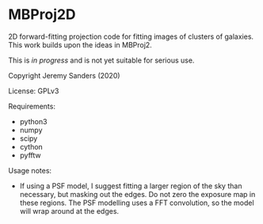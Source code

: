 MBProj2D
========

2D forward-fitting projection code for fitting images of clusters of
galaxies. This work builds upon the ideas in MBProj2.

This is *in progress* and is not yet suitable for serious use.

Copyright Jeremy Sanders (2020)

License: GPLv3

Requirements:
 - python3
 - numpy
 - scipy
 - cython
 - pyfftw

Usage notes:

 - If using a PSF model, I suggest fitting a larger region of the sky than necessary, but masking out the edges. Do not zero the exposure map in these regions. The PSF modelling uses a FFT convolution, so the model will wrap around at the edges.
 
 
 
 
